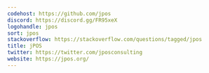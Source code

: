 ```yaml
---
codehost: https://github.com/jpos
discord: https://discord.gg/FR95xeX
logohandle: jpos
sort: jpos
stackoverflow: https://stackoverflow.com/questions/tagged/jpos
title: jPOS
twitter: https://twitter.com/jposconsulting
website: https://jpos.org/
---
```

